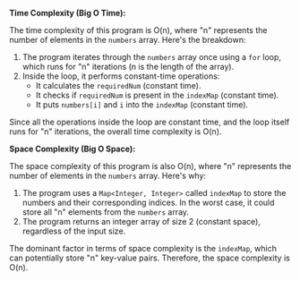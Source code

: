 **Time Complexity (Big O Time):**

The time complexity of this program is O(n), where "n" represents the number of elements in the `numbers` array. Here's the breakdown:

1. The program iterates through the `numbers` array once using a `for` loop, which runs for "n" iterations (n is the length of the array).
2. Inside the loop, it performs constant-time operations:
   - It calculates the `requiredNum` (constant time).
   - It checks if `requiredNum` is present in the `indexMap` (constant time).
   - It puts `numbers[i]` and `i` into the `indexMap` (constant time).

Since all the operations inside the loop are constant time, and the loop itself runs for "n" iterations, the overall time complexity is O(n).

**Space Complexity (Big O Space):**

The space complexity of this program is also O(n), where "n" represents the number of elements in the `numbers` array. Here's why:

1. The program uses a `Map<Integer, Integer>` called `indexMap` to store the numbers and their corresponding indices. In the worst case, it could store all "n" elements from the `numbers` array.
2. The program returns an integer array of size 2 (constant space), regardless of the input size.

The dominant factor in terms of space complexity is the `indexMap`, which can potentially store "n" key-value pairs. Therefore, the space complexity is O(n).
